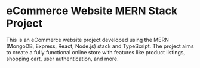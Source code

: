 # eCommerce Website MERN Stack Project

This is an eCommerce website project developed using the MERN (MongoDB, Express, React, Node.js) stack and TypeScript. The project aims to create a fully functional online store with features like product listings, shopping cart, user authentication, and more.
